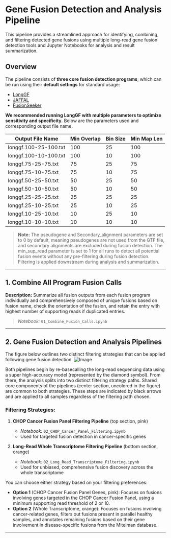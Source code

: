 # Gene Fusion Detection and Analysis Pipeline

This pipeline provides a streamlined approach for identifying, combining, and filtering detected gene fusions using multiple long-read gene fusion detection tools and Jupyter Notebooks for analysis and result summarization.

## Overview

The pipeline consists of **three core fusion detection programs**, which can be run using their **default settings** for standard usage:

- [LongGF](https://github.com/WGLab/LongGF)  
- [JAFFAL](https://github.com/Oshlack/JAFFA/wiki)  
- [FusionSeeker](https://github.com/Maggi-Chen/FusionSeeker)

**We recommended running LongGF with multiple parameters to optimize sensitivity and specificity.** Below are the parameters used and corresponding output file name. 

| Output File Name          | Min Overlap | Bin Size | Min Map Len | 
|---------------------------|-------------|----------|-------------|
| longgf.100-25-100.txt     | 100         | 25       | 100         |
| longgf.100-10-100.txt     | 100         | 10       | 100         |
| longgf.75-25-75.txt       | 75          | 25       | 75          | 
| longgf.75-10-75.txt       | 75          | 10       | 75          | 
| longgf.50-25-50.txt       | 50          | 25       | 50          | 
| longgf.50-10-50.txt       | 50          | 10       | 50          | 
| longgf.25-25-25.txt       | 25          | 25       | 25          | 
| longgf.25-10-25.txt       | 25          | 10       | 25          | 
| longgf.10-25-10.txt       | 10          | 25       | 10          | 
| longgf.10-10-10.txt       | 10          | 10       | 10          | 

> **Note:**
> The pseudogene and Secondary_alignment parameters are set to 0 by default, meaning pseudogenes are not used from the GTF file, and secondary alignments are excluded during fusion detection.
> The min_sup_read parameter is set to 1 for all runs to detect all potential fusion events without any pre-filtering during fusion detection. Filtering is applied downstream during analysis and summarization.


---


## 1. **Combine All Program Fusion Calls**  

**Description:**
Summarize all fusion outputs from each fusion program individually and comprehensively composed of unique fusions based on fusion name, check the orientation of the fusion, and retain the entry with highest number of supporting reads if duplicated entries. 
> *Notebook:* `01_Combine_Fusion_Calls.ipynb`  



---



## 2. **Gene Fusion Detection and Analysis Pipelines**

The figure below outlines two distinct filtering strategies that can be applied following gene fusion detection.
![Image](https://github.com/user-attachments/assets/d5d6c620-43ae-4e6e-987f-14facbff0a19)

Both pipelines begin by re-basecalling the long-read sequencing data using a super high-accuracy model (represented by the diamond symbol). From there, the analysis splits into two distinct filtering strategy paths. 
Shared core components of the pipelines (center section, uncolored in the figure) are common to both strategies. These steps are indicated by black arrows and are applied to all samples regardless of the filtering path chosen.


### Filtering Strategies:

1. **CHOP Cancer Fusion Panel Filtering Pipeline** (top section, pink)
   - *Notebook:* `02_CHOP_Cancer_Panel_Filtering.ipynb`  
   - Used for targeted fusion detection in cancer-specific genes

2. **Long-Read Whole Transcriptome Filtering Pipeline** (bottom section, orange)
   - *Notebook:* `02_Long_Read_Transcriptome_Filtering.ipynb`  
   - Used for unbiased, comprehensive fusion discovery across the whole transcriptome 

You can choose either strategy based on your filtering preferences:
- **Option 1** (CHOP Cancer Fusion Panel Genes, pink): Focuses on fusions involving genes targeted in the CHOP Cancer Fusion Panel, using a minimum supporting read threshold of 2 or 10.
- **Option 2** (Whole Transcriptome, orange): Focuses on fusions involving cancer-related genes, filters out fusions present in parallel healthy samples, and annotates remaining fusions based on their gene involvement in disease-specific fusions from the Mitelman database. 

---






